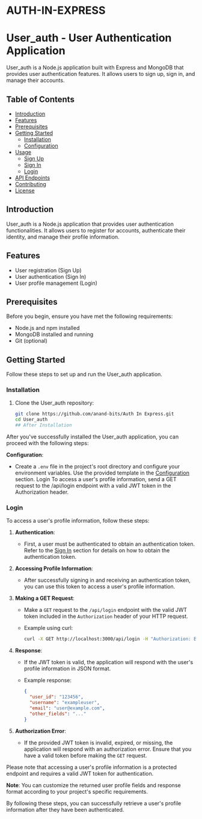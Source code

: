 # AUTH-IN-EXPRESS
# User_auth - User Authentication Application

User_auth is a Node.js application built with Express and MongoDB that provides user authentication features. It allows users to sign up, sign in, and manage their accounts.

## Table of Contents

- [Introduction](#introduction)
- [Features](#features)
- [Prerequisites](#prerequisites)
- [Getting Started](#getting-started)
  - [Installation](#installation)
  - [Configuration](#configuration)
- [Usage](#usage)
  - [Sign Up](#sign-up)
  - [Sign In](#sign-in)
  - [Login](#login)
- [API Endpoints](#api-endpoints)
- [Contributing](#contributing)
- [License](#license)

## Introduction

User_auth is a Node.js application that provides user authentication functionalities. It allows users to register for accounts, authenticate their identity, and manage their profile information.

## Features

- User registration (Sign Up)
- User authentication (Sign In)
- User profile management (Login)

## Prerequisites

Before you begin, ensure you have met the following requirements:

- Node.js and npm installed
- MongoDB installed and running
- Git (optional)

## Getting Started

Follow these steps to set up and run the User_auth application.

### Installation

1. Clone the User_auth repository:

   ```bash
   git clone https://github.com/anand-bits/Auth In Express.git
   cd User_auth
   ## After Installation

After you've successfully installed the User_auth application, you can proceed with the following steps:

 **Configuration**:

   - Create a `.env` file in the project's root directory and configure your environment variables. Use the provided template in the [Configuration](#configuration) section.
Login
To access a user's profile information, send a GET request to the /api/login endpoint with a valid JWT token in the Authorization header.
### Login

To access a user's profile information, follow these steps:

1. **Authentication**:

   - First, a user must be authenticated to obtain an authentication token. Refer to the [Sign In](#sign-in) section for details on how to obtain the authentication token.

2. **Accessing Profile Information**:

   - After successfully signing in and receiving an authentication token, you can use this token to access a user's profile information.

3. **Making a GET Request**:

   - Make a `GET` request to the `/api/login` endpoint with the valid JWT token included in the `Authorization` header of your HTTP request.

   - Example using curl:

     ```bash
     curl -X GET http://localhost:3000/api/login -H "Authorization: Bearer your-jwt-token"
     ```

4. **Response**:

   - If the JWT token is valid, the application will respond with the user's profile information in JSON format.

   - Example response:

     ```json
     {
       "user_id": "123456",
       "username": "exampleuser",
       "email": "user@example.com",
       "other_fields": "..."
     }
     ```

5. **Authorization Error**:

   - If the provided JWT token is invalid, expired, or missing, the application will respond with an authorization error. Ensure that you have a valid token before making the `GET` request.

Please note that accessing a user's profile information is a protected endpoint and requires a valid JWT token for authentication.

**Note**: You can customize the returned user profile fields and response format according to your project's specific requirements.

By following these steps, you can successfully retrieve a user's profile information after they have been authenticated.

